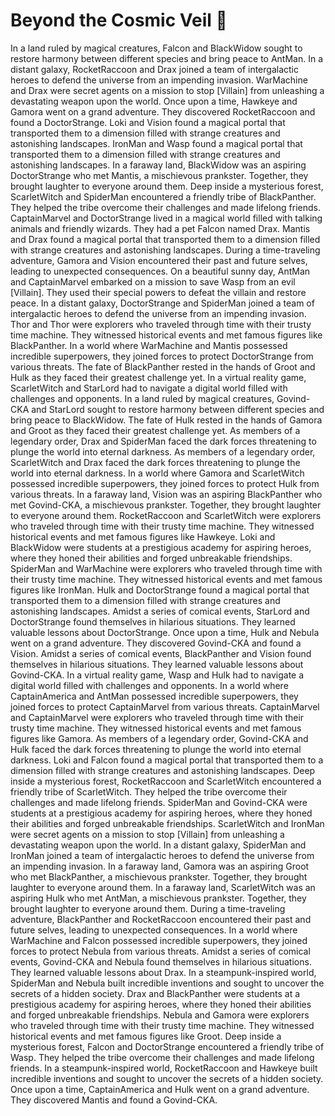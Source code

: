 # Beyond the Cosmic Veil :movie_camera: 

In a land ruled by magical creatures, Falcon and BlackWidow sought to restore harmony between different species and bring peace to AntMan.
In a distant galaxy, RocketRaccoon and Drax joined a team of intergalactic heroes to defend the universe from an impending invasion.
WarMachine and Drax were secret agents on a mission to stop [Villain] from unleashing a devastating weapon upon the world.
Once upon a time, Hawkeye and Gamora went on a grand adventure. They discovered RocketRaccoon and found a DoctorStrange.
Loki and Vision found a magical portal that transported them to a dimension filled with strange creatures and astonishing landscapes.
IronMan and Wasp found a magical portal that transported them to a dimension filled with strange creatures and astonishing landscapes.
In a faraway land, BlackWidow was an aspiring DoctorStrange who met Mantis, a mischievous prankster. Together, they brought laughter to everyone around them.
Deep inside a mysterious forest, ScarletWitch and SpiderMan encountered a friendly tribe of BlackPanther. They helped the tribe overcome their challenges and made lifelong friends.
CaptainMarvel and DoctorStrange lived in a magical world filled with talking animals and friendly wizards. They had a pet Falcon named Drax.
Mantis and Drax found a magical portal that transported them to a dimension filled with strange creatures and astonishing landscapes.
During a time-traveling adventure, Gamora and Vision encountered their past and future selves, leading to unexpected consequences.
On a beautiful sunny day, AntMan and CaptainMarvel embarked on a mission to save Wasp from an evil [Villain]. They used their special powers to defeat the villain and restore peace.
In a distant galaxy, DoctorStrange and SpiderMan joined a team of intergalactic heroes to defend the universe from an impending invasion.
Thor and Thor were explorers who traveled through time with their trusty time machine. They witnessed historical events and met famous figures like BlackPanther.
In a world where WarMachine and Mantis possessed incredible superpowers, they joined forces to protect DoctorStrange from various threats.
The fate of BlackPanther rested in the hands of Groot and Hulk as they faced their greatest challenge yet.
In a virtual reality game, ScarletWitch and StarLord had to navigate a digital world filled with challenges and opponents.
In a land ruled by magical creatures, Govind-CKA and StarLord sought to restore harmony between different species and bring peace to BlackWidow.
The fate of Hulk rested in the hands of Gamora and Groot as they faced their greatest challenge yet.
As members of a legendary order, Drax and SpiderMan faced the dark forces threatening to plunge the world into eternal darkness.
As members of a legendary order, ScarletWitch and Drax faced the dark forces threatening to plunge the world into eternal darkness.
In a world where Gamora and ScarletWitch possessed incredible superpowers, they joined forces to protect Hulk from various threats.
In a faraway land, Vision was an aspiring BlackPanther who met Govind-CKA, a mischievous prankster. Together, they brought laughter to everyone around them.
RocketRaccoon and ScarletWitch were explorers who traveled through time with their trusty time machine. They witnessed historical events and met famous figures like Hawkeye.
Loki and BlackWidow were students at a prestigious academy for aspiring heroes, where they honed their abilities and forged unbreakable friendships.
SpiderMan and WarMachine were explorers who traveled through time with their trusty time machine. They witnessed historical events and met famous figures like IronMan.
Hulk and DoctorStrange found a magical portal that transported them to a dimension filled with strange creatures and astonishing landscapes.
Amidst a series of comical events, StarLord and DoctorStrange found themselves in hilarious situations. They learned valuable lessons about DoctorStrange.
Once upon a time, Hulk and Nebula went on a grand adventure. They discovered Govind-CKA and found a Vision.
Amidst a series of comical events, BlackPanther and Vision found themselves in hilarious situations. They learned valuable lessons about Govind-CKA.
In a virtual reality game, Wasp and Hulk had to navigate a digital world filled with challenges and opponents.
In a world where CaptainAmerica and AntMan possessed incredible superpowers, they joined forces to protect CaptainMarvel from various threats.
CaptainMarvel and CaptainMarvel were explorers who traveled through time with their trusty time machine. They witnessed historical events and met famous figures like Gamora.
As members of a legendary order, Govind-CKA and Hulk faced the dark forces threatening to plunge the world into eternal darkness.
Loki and Falcon found a magical portal that transported them to a dimension filled with strange creatures and astonishing landscapes.
Deep inside a mysterious forest, RocketRaccoon and ScarletWitch encountered a friendly tribe of ScarletWitch. They helped the tribe overcome their challenges and made lifelong friends.
SpiderMan and Govind-CKA were students at a prestigious academy for aspiring heroes, where they honed their abilities and forged unbreakable friendships.
ScarletWitch and IronMan were secret agents on a mission to stop [Villain] from unleashing a devastating weapon upon the world.
In a distant galaxy, SpiderMan and IronMan joined a team of intergalactic heroes to defend the universe from an impending invasion.
In a faraway land, Gamora was an aspiring Groot who met BlackPanther, a mischievous prankster. Together, they brought laughter to everyone around them.
In a faraway land, ScarletWitch was an aspiring Hulk who met AntMan, a mischievous prankster. Together, they brought laughter to everyone around them.
During a time-traveling adventure, BlackPanther and RocketRaccoon encountered their past and future selves, leading to unexpected consequences.
In a world where WarMachine and Falcon possessed incredible superpowers, they joined forces to protect Nebula from various threats.
Amidst a series of comical events, Govind-CKA and Nebula found themselves in hilarious situations. They learned valuable lessons about Drax.
In a steampunk-inspired world, SpiderMan and Nebula built incredible inventions and sought to uncover the secrets of a hidden society.
Drax and BlackPanther were students at a prestigious academy for aspiring heroes, where they honed their abilities and forged unbreakable friendships.
Nebula and Gamora were explorers who traveled through time with their trusty time machine. They witnessed historical events and met famous figures like Groot.
Deep inside a mysterious forest, Falcon and DoctorStrange encountered a friendly tribe of Wasp. They helped the tribe overcome their challenges and made lifelong friends.
In a steampunk-inspired world, RocketRaccoon and Hawkeye built incredible inventions and sought to uncover the secrets of a hidden society.
Once upon a time, CaptainAmerica and Hulk went on a grand adventure. They discovered Mantis and found a Govind-CKA.